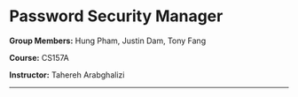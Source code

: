 # Password Security Manager


**Group Members:** Hung Pham, Justin Dam, Tony Fang

**Course:** CS157A 

**Instructor:** Tahereh Arabghalizi  

---
